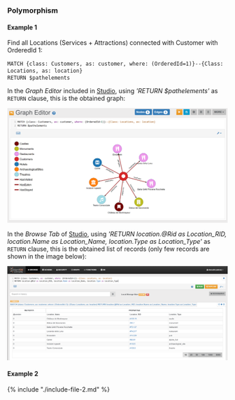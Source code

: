 
### Polymorphism 

#### Example 1

Find all Locations (Services + Attractions) connected with Customer with OrderedId 1:

<pre><code class="lang-sql">MATCH {class: Customers, as: customer, where: (OrderedId=1)}--{Class: Locations, as: location} 
RETURN $pathelements
</code></pre>

In the _Graph Editor_ included in [Studio](../studio/README.md), using _'RETURN $pathelements'_ as `RETURN` clause, this is the obtained graph:

![](../../../images/demo-dbs/social-travel-agency/query_17_graph.png)

In the _Browse Tab_ of [Studio](../studio/README.md), using _'RETURN location.@Rid as Location_RID, location.Name as Location_Name, location.Type as Location_Type'_ as `RETURN` clause, this is the obtained list of records (only few records are shown in the image below):

![](../../../images/demo-dbs/social-travel-agency/query_17_browse.png)


#### Example 2

{% include "./include-file-2.md" %}

